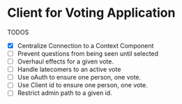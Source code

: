 # Client for Voting Application

TODOS
- [x] Centralize Connection to a Context Component
- [ ] Prevent questions from being seen until selected
- [ ] Overhaul effects for a given vote.
- [ ] Handle latecomers to an active vote
- [ ] Use oAuth to ensure one person, one vote.
- [ ] Use Client id to ensure one person, one vote.
- [ ] Restrict admin path to a given id.
